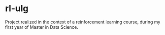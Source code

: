 # rl-ulg
Project realized in the context of a reinforcement learning course, during my first year of Master in Data Science. 
